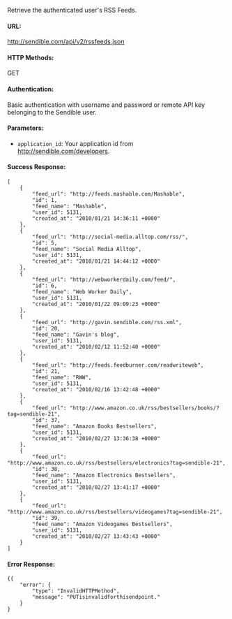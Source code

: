 Retrieve the authenticated user's RSS Feeds.

#### URL: ####
http://sendible.com/api/v2/rssfeeds.json

#### HTTP Methods: ####
GET

#### Authentication: ####
Basic authentication with username and password or remote API key belonging to the Sendible user.

#### Parameters: ####
  * `application_id`: Your application id from http://sendible.com/developers.

#### Success Response: ####
```
[
    {
        "feed_url": "http://feeds.mashable.com/Mashable",
        "id": 1,
        "feed_name": "Mashable",
        "user_id": 5131,
        "created_at": "2010/01/21 14:36:11 +0000"
    },
    {
        "feed_url": "http://social-media.alltop.com/rss/",
        "id": 5,
        "feed_name": "Social Media Alltop",
        "user_id": 5131,
        "created_at": "2010/01/21 14:44:12 +0000"
    },
    {
        "feed_url": "http://webworkerdaily.com/feed/",
        "id": 6,
        "feed_name": "Web Worker Daily",
        "user_id": 5131,
        "created_at": "2010/01/22 09:09:23 +0000"
    },
    {
        "feed_url": "http://gavin.sendible.com/rss.xml",
        "id": 20,
        "feed_name": "Gavin's blog",
        "user_id": 5131,
        "created_at": "2010/02/12 11:52:40 +0000"
    },
    {
        "feed_url": "http://feeds.feedburner.com/readwriteweb",
        "id": 21,
        "feed_name": "RWW",
        "user_id": 5131,
        "created_at": "2010/02/16 13:42:48 +0000"
    },
    {
        "feed_url": "http://www.amazon.co.uk/rss/bestsellers/books/?tag=sendible-21",
        "id": 37,
        "feed_name": "Amazon Books Bestsellers",
        "user_id": 5131,
        "created_at": "2010/02/27 13:36:38 +0000"
    },
    {
        "feed_url": "http://www.amazon.co.uk/rss/bestsellers/electronics?tag=sendible-21",
        "id": 38,
        "feed_name": "Amazon Electronics Bestsellers",
        "user_id": 5131,
        "created_at": "2010/02/27 13:41:17 +0000"
    },
    {
        "feed_url": "http://www.amazon.co.uk/rss/bestsellers/videogames?tag=sendible-21",
        "id": 39,
        "feed_name": "Amazon Videogames Bestsellers",
        "user_id": 5131,
        "created_at": "2010/02/27 13:43:43 +0000"
    }
]
```

#### Error Response: ####
```
{{
    "error": {
        "type": "InvalidHTTPMethod",
        "message": "PUTisinvalidforthisendpoint."
    }
}
```